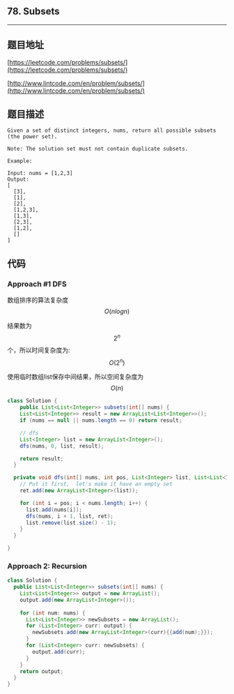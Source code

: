 ## 78. Subsets

----
## 题目地址

[https://leetcode.com/problems/subsets/](https://leetcode.com/problems/subsets/)

[http://www.lintcode.com/en/problem/subsets/](http://www.lintcode.com/en/problem/subsets/)

## 题目描述

```text
Given a set of distinct integers, nums, return all possible subsets (the power set).

Note: The solution set must not contain duplicate subsets.

Example:

Input: nums = [1,2,3]
Output:
[
  [3],
  [1],
  [2],
  [1,2,3],
  [1,3],
  [2,3],
  [1,2],
  []
]
```

## 代码

### Approach #1 DFS
数组排序的算法复杂度 $$O(nlogn)$$

结果数为 $$2^n$$ 个，所以时间复杂度为: $$O(2^n)$$

使用临时数组list保存中间结果，所以空间复杂度为 $$O(n)$$

```java
class Solution {
    public List<List<Integer>> subsets(int[] nums) {
    List<List<Integer>> result = new ArrayList<List<Integer>>();
    if (nums == null || nums.length == 0) return result;

    // dfs
    List<Integer> list = new ArrayList<Integer>();
    dfs(nums, 0, list, result);

    return result;
  }

  private void dfs(int[] nums, int pos, List<Integer> list, List<List<Integer>> ret) {
    // Put it first,  let's make it have an empty set
    ret.add(new ArrayList<Integer>(list));

    for (int i = pos; i < nums.length; i++) {
      list.add(nums[i]);
      dfs(nums, i + 1, list, ret);
      list.remove(list.size() - 1);
    }
  }

}
```

### Approach 2: Recursion

```JAVA
class Solution {
  public List<List<Integer>> subsets(int[] nums) {
    List<List<Integer>> output = new ArrayList();
    output.add(new ArrayList<Integer>());
    
    for (int num: nums) {
      List<List<Integer>> newSubsets = new ArrayList();
      for (List<Integer> curr: output) {
        newSubsets.add(new ArrayList<Integer>(curr){{add(num);}});
      }
      for (List<Integer> curr: newSubsets) {
        output.add(curr);
      }
    }
    return output;
  }
}
```

